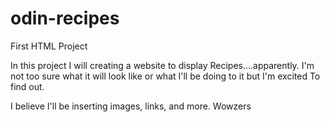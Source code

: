 # odin-recipes
First HTML Project

In this project I will creating a website to display Recipes....apparently.
I'm not too sure what it will look like or what I'll be doing to it but I'm excited
To find out.

I believe I'll be inserting images, links, and more. Wowzers